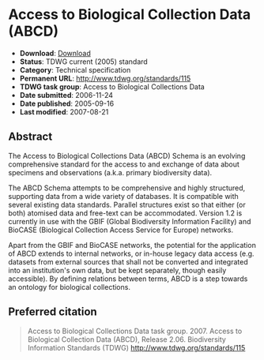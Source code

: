 # Access to Biological Collection Data (ABCD)

* **Download**: [Download](ABCD_v206.html)
* **Status**: TDWG current (2005) standard
* **Category**: Technical specification
* **Permanent URL**: http://www.tdwg.org/standards/115
* **TDWG task group**: Access to Biological Collections Data
* **Date submitted**: 2006-11-24
* **Date published**: 2005-09-16
* **Last modified**: 2007-08-21

## Abstract

The Access to Biological Collections Data (ABCD) Schema is an evolving comprehensive standard for the access to and exchange of data about specimens and observations (a.k.a. primary biodiversity data).

The ABCD Schema attempts to be comprehensive and highly structured, supporting data from a wide variety of databases. It is compatible with several existing data standards. Parallel structures exist so that either (or both) atomised data and free-text can be accommodated. Version 1.2 is currently in use with the GBIF (Global Biodiversity Information Facility) and BioCASE (Biological Collection Access Service for Europe) networks.

Apart from the GBIF and BioCASE networks, the potential for the application of ABCD extends to internal networks, or in-house legacy data access (e.g. datasets from external sources that shall not be converted and integrated into an institution's own data, but be kept separately, though easily accessible). By defining relations between terms, ABCD is a step towards an ontology for biological collections.

## Preferred citation

> Access to Biological Collections Data task group. 2007. Access to Biological Collection Data (ABCD), Release 2.06. Biodiversity Information Standards (TDWG) http://www.tdwg.org/standards/115
